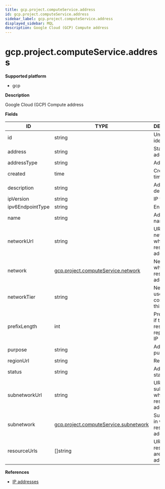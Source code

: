 ```yaml
---
title: gcp.project.computeService.address
id: gcp.project.computeService.address
sidebar_label: gcp.project.computeService.address
displayed_sidebar: MQL
description: Google Cloud (GCP) Compute address
---
```


# gcp.project.computeService.address

**Supported platform**

- gcp

**Description**

Google Cloud (GCP) Compute address

**Fields**

| ID               | TYPE                                                                              | DESCRIPTION                                           |
| ---------------- | --------------------------------------------------------------------------------- | ----------------------------------------------------- |
| id               | string                                                                            | Unique identifier                                     |
| address          | string                                                                            | Static IP address                                     |
| addressType      | string                                                                            | Address type                                          |
| created          | time                                                                              | Creation timestamp                                    |
| description      | string                                                                            | Address description                                   |
| ipVersion        | string                                                                            | IP version                                            |
| ipv6EndpointType | string                                                                            | Endpoint type                                         |
| name             | string                                                                            | Address name                                          |
| networkUrl       | string                                                                            | URL of the network in which to reserve the address    |
| network          | [gcp.project.computeService.network](gcp.project.computeservice.network.md)       | Network in which to reserve the address               |
| networkTier      | string                                                                            | Network tier used for configuring this address        |
| prefixLength     | int                                                                               | Prefix length if the resource represents an IP range  |
| purpose          | string                                                                            | Address purpose                                       |
| regionUrl        | string                                                                            | Region URL                                            |
| status           | string                                                                            | Address status                                        |
| subnetworkUrl    | string                                                                            | URL of the subnetwork in which to reserve the address |
| subnetwork       | [gcp.project.computeService.subnetwork](gcp.project.computeservice.subnetwork.md) | Subnetwork in which to reserve the address            |
| resourceUrls     | &#91;&#93;string                                                                  | URLs of the resources that are using this address     |

**References**

- [IP addresses](https://cloud.google.com/compute/docs/ip-addresses)
